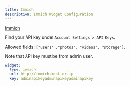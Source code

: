 ```yaml
---
title: Immich
description: Immich Widget Configuration
---
```


[Immich](https://github.com/immich-app/immich)

Find your API key under `Account Settings > API Keys`.

Allowed fields: `["users" ,"photos", "videos", "storage"]`.

Note that API key must be from admin user.

```yaml
widget:
  type: immich
  url: http://immich.host.or.ip
  key: adminapikeyadminapikeyadminapikey
```
